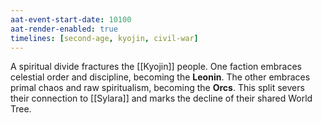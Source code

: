 ```yaml
---
aat-event-start-date: 10100
aat-render-enabled: true
timelines: [second-age, kyojin, civil-war]
---
```


A spiritual divide fractures the [[Kyojin]] people. One faction embraces celestial order and discipline, becoming the **Leonin**. The other embraces primal chaos and raw spiritualism, becoming the **Orcs**. This split severs their connection to [[Sylara]] and marks the decline of their shared World Tree.
